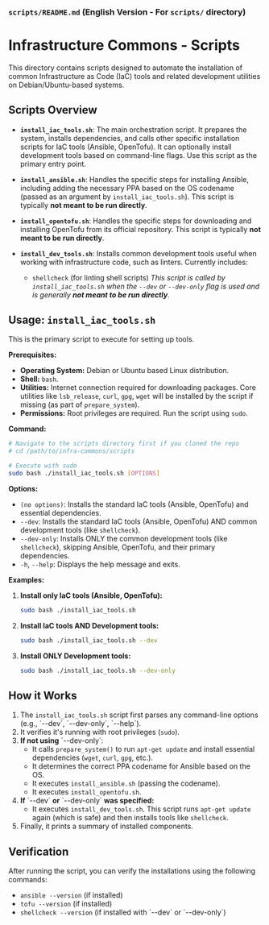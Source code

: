 ### `scripts/README.md` (English Version - For `scripts/` directory)

# Infrastructure Commons - Scripts

This directory contains scripts designed to automate the installation of common Infrastructure as Code (IaC) tools and related development utilities on Debian/Ubuntu-based systems.

## Scripts Overview

- **`install_iac_tools.sh`**:
  The main orchestration script. It prepares the system, installs dependencies, and calls other specific installation scripts for IaC tools (Ansible, OpenTofu). It can optionally install development tools based on command-line flags. Use this script as the primary entry point.

- **`install_ansible.sh`**:
  Handles the specific steps for installing Ansible, including adding the necessary PPA based on the OS codename (passed as an argument by `install_iac_tools.sh`). This script is typically **not meant to be run directly**.

- **`install_opentofu.sh`**:
  Handles the specific steps for downloading and installing OpenTofu from its official repository. This script is typically **not meant to be run directly**.

- **`install_dev_tools.sh`**:
  Installs common development tools useful when working with infrastructure code, such as linters. Currently includes:
    - `shellcheck` (for linting shell scripts)
  *This script is called by `install_iac_tools.sh` when the `--dev` or `--dev-only` flag is used and is generally **not meant to be run directly**.*

## Usage: `install_iac_tools.sh`

This is the primary script to execute for setting up tools.

**Prerequisites:**

- **Operating System:** Debian or Ubuntu based Linux distribution.
- **Shell:** `bash`.
- **Utilities:** Internet connection required for downloading packages. Core utilities like `lsb_release`, `curl`, `gpg`, `wget` will be installed by the script if missing (as part of `prepare_system`).
- **Permissions:** Root privileges are required. Run the script using `sudo`.

**Command:**

```bash
# Navigate to the scripts directory first if you cloned the repo
# cd /path/to/infra-commons/scripts

# Execute with sudo
sudo bash ./install_iac_tools.sh [OPTIONS]
```
**Options:**

-   `(no options)`: Installs the standard IaC tools (Ansible, OpenTofu) and essential dependencies.
-   `--dev`: Installs the standard IaC tools (Ansible, OpenTofu) AND common development tools (like `shellcheck`).
-   `--dev-only`: Installs ONLY the common development tools (like `shellcheck`), skipping Ansible, OpenTofu, and their primary dependencies.
-   `-h`, `--help`: Displays the help message and exits.

**Examples:**

1.  **Install only IaC tools (Ansible, OpenTofu):**
    ```bash
    sudo bash ./install_iac_tools.sh
    ```
2.  **Install IaC tools AND Development tools:**
    ```bash
    sudo bash ./install_iac_tools.sh --dev
    ```
3.  **Install ONLY Development tools:**
    ```bash
    sudo bash ./install_iac_tools.sh --dev-only
    ```

## How it Works

1.  The `install_iac_tools.sh` script first parses any command-line options (e.g., \`--dev\`, \`--dev-only\`, \`--help\`).
2.  It verifies it's running with root privileges (`sudo`).
3.  **If not using** \`--dev-only\`:
    * It calls `prepare_system()` to run `apt-get update` and install essential dependencies (`wget`, `curl`, `gpg`, etc.).
    * It determines the correct PPA codename for Ansible based on the OS.
    * It executes `install_ansible.sh` (passing the codename).
    * It executes `install_opentofu.sh`.
4.  **If** \`--dev\` **or** \`--dev-only\` **was specified:**
    * It executes `install_dev_tools.sh`. This script runs `apt-get update` again (which is safe) and then installs tools like `shellcheck`.
5.  Finally, it prints a summary of installed components.

## Verification

After running the script, you can verify the installations using the following commands:

* `ansible --version` (if installed)
* `tofu --version` (if installed)
* `shellcheck --version` (if installed with \`--dev\` or \`--dev-only\`)
